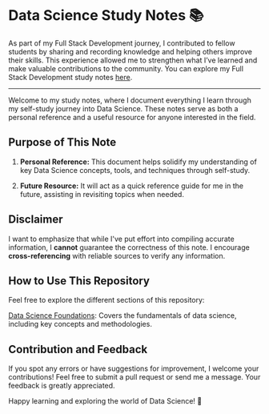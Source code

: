 # Data Science Study Notes 📚

As part of my Full Stack Development journey, I contributed to fellow students by sharing and recording knowledge and helping others improve their skills. This experience allowed me to strengthen what I’ve learned and make valuable contributions to the community. You can explore my Full Stack Development study notes [here](https://github.com/jgchoti/studynote).

---

Welcome to my study notes, where I document everything I learn through my self-study journey into Data Science. These notes serve as both a personal reference and a useful resource for anyone interested in the field.

## Purpose of This Note

1. **Personal Reference:** This document helps solidify my understanding of key Data Science concepts, tools, and techniques through self-study.

2. **Future Resource:** It will act as a quick reference guide for me in the future, assisting in revisiting topics when needed.

## Disclaimer

I want to emphasize that while I've put effort into compiling accurate information, I **cannot** guarantee the correctness of this note. I encourage **cross-referencing** with reliable sources to verify any information.

## How to Use This Repository

Feel free to explore the different sections of this repository:

[Data Science Foundations](https://github.com/jgchoti/studynote-data/blob/main/basic-data-science/what-data-science.md): Covers the fundamentals of data science, including key concepts and methodologies.



## Contribution and Feedback

If you spot any errors or have suggestions for improvement, I welcome your contributions! Feel free to submit a pull request or send me a message. Your feedback is greatly appreciated.

Happy learning and exploring the world of Data Science! 🚀

